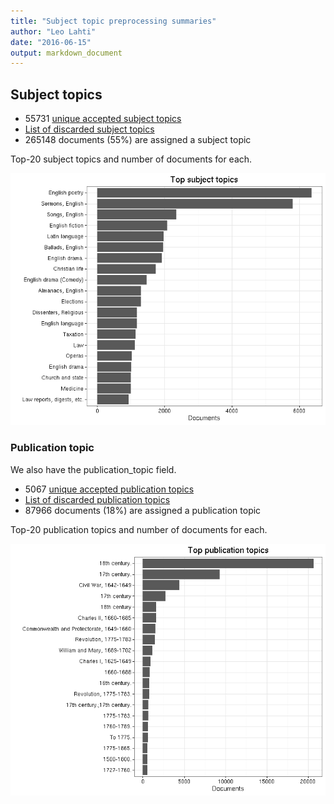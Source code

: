 ```yaml
---
title: "Subject topic preprocessing summaries"
author: "Leo Lahti"
date: "2016-06-15"
output: markdown_document
---
```


## Subject topics



  * 55731 [unique accepted subject topics](output.tables/subject_topic_accepted.csv)
  * [List of discarded subject topics](output.tables/subject_topic_discarded.csv)
  * 265148 documents (55%) are assigned a subject topic 


Top-20 subject topics and number of documents for each.

![plot of chunk summarytopics22](figure/summarytopics22-1.png)

### Publication topic

We also have the publication_topic field.



  * 5067 [unique accepted publication topics](output.tables/publication_topic_accepted.csv)
  * [List of discarded publication topics](output.tables/publication_topic_discarded.csv)
  * 87966 documents (18%) are assigned a publication topic 


Top-20 publication topics and number of documents for each.

![plot of chunk summarytopics223](figure/summarytopics223-1.png)
